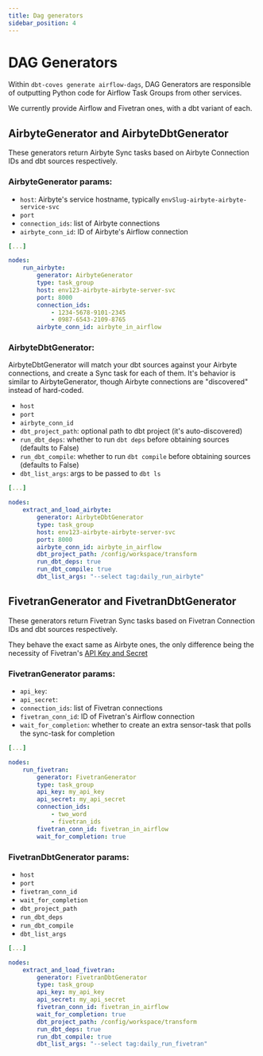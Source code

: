 ```yaml
---
title: Dag generators
sidebar_position: 4
---
```


# DAG Generators

Within `dbt-coves generate airflow-dags`, DAG Generators are responsible of outputting Python code for Airflow Task Groups from other services.

We currently provide Airflow and Fivetran ones, with a dbt variant of each.

## AirbyteGenerator and AirbyteDbtGenerator

These generators return Airbyte Sync tasks based on Airbyte Connection IDs and dbt sources respectively.

### AirbyteGenerator params:

- `host`: Airbyte's service hostname, typically `envSlug-airbyte-airbyte-service-svc`
- `port`
- `connection_ids`: list of Airbyte connections
- `airbyte_conn_id`: ID of Airbyte's Airflow connection

```yaml
[...]

nodes:
    run_airbyte:
        generator: AirbyteGenerator
        type: task_group
        host: env123-airbyte-airbyte-server-svc
        port: 8000
        connection_ids:
            - 1234-5678-9101-2345
            - 0987-6543-2109-8765
        airbyte_conn_id: airbyte_in_airflow
```

### AirbyteDbtGenerator:

AirbyteDbtGenerator will match your dbt sources against your Airbyte connections, and create a Sync task for each of them. It's behavior is similar to AirbyteGenerator, though Airbyte connections are "discovered" instead of hard-coded.

- `host`
- `port`
- `airbyte_conn_id`
- `dbt_project_path`: optional path to dbt project (it's auto-discovered)
- `run_dbt_deps`: whether to run `dbt deps` before obtaining sources (defaults to False)
- `run_dbt_compile`: whether to run `dbt compile` before obtaining sources (defaults to False)
- `dbt_list_args`: args to be passed to `dbt ls`

```yaml
[...]

nodes:
    extract_and_load_airbyte:
        generator: AirbyteDbtGenerator
        type: task_group
        host: env123-airbyte-airbyte-server-svc
        port: 8000
        airbyte_conn_id: airbyte_in_airflow
        dbt_project_path: /config/workspace/transform
        run_dbt_deps: true
        run_dbt_compile: true
        dbt_list_args: "--select tag:daily_run_airbyte"

```

## FivetranGenerator and FivetranDbtGenerator

These generators return Fivetran Sync tasks based on Fivetran Connection IDs and dbt sources respectively.

They behave the exact same as Airbyte ones, the only difference being the necessity of Fivetran's [API Key and Secret](https://fivetran.com/docs/rest-api/getting-started)

### FivetranGenerator params:

- `api_key`:
- `api_secret`:
- `connection_ids`: list of Fivetran connections
- `fivetran_conn_id`: ID of Fivetran's Airflow connection
- `wait_for_completion`: whether to create an extra sensor-task that polls the sync-task for completion

```yaml
[...]

nodes:
    run_fivetran:
        generator: FivetranGenerator
        type: task_group
        api_key: my_api_key
        api_secret: my_api_secret
        connection_ids:
            - two_word
            - fivetran_ids
        fivetran_conn_id: fivetran_in_airflow
        wait_for_completion: true
```

### FivetranDbtGenerator params:

- `host`
- `port`
- `fivetran_conn_id`
- `wait_for_completion`
- `dbt_project_path`
- `run_dbt_deps`
- `run_dbt_compile`
- `dbt_list_args`

```yaml
[...]

nodes:
    extract_and_load_fivetran:
        generator: FivetranDbtGenerator
        type: task_group
        api_key: my_api_key
        api_secret: my_api_secret
        fivetran_conn_id: fivetran_in_airflow
        wait_for_completion: true
        dbt_project_path: /config/workspace/transform
        run_dbt_deps: true
        run_dbt_compile: true
        dbt_list_args: "--select tag:daily_run_fivetran"

```
